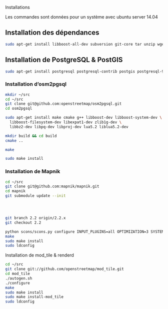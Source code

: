 Installations

Les commandes sont données pour un système avec ubuntu server 14.04
## Installation des dépendances

```sh
sudo apt-get install libboost-all-dev subversion git-core tar unzip wget bzip2 build-essential autoconf libtool libxml2-dev libgeos-dev libgeos++-dev libpq-dev libbz2-dev libproj-dev munin-node munin libprotobuf-c0-dev protobuf-c-compiler libfreetype6-dev libpng12-dev libtiff5-dev libicu-dev libgdal-dev libcairo-dev libcairomm-1.0-dev apache2 apache2-dev libagg-dev liblua5.2-dev ttf-unifont lua5.1 liblua5.1-dev node-carto
```

## Installation de PostgreSQL & PostGIS

```sh
sudo apt-get install postgresql postgresql-contrib postgis postgresql-9.4-postgis-2.1
```

### Installation d’osm2pgsql

```sh
mkdir ~/src
cd ~/src
git clone git@github.com:openstreetmap/osm2pgsql.git
cd osm2pgsql

sudo apt-get install make cmake g++ libboost-dev libboost-system-dev \
  libboost-filesystem-dev libexpat1-dev zlib1g-dev \
  libbz2-dev libpq-dev libproj-dev lua5.2 liblua5.2-dev

mkdir build && cd build
cmake ..

make

sudo make install
```

### Installation de Mapnik

```sh
cd ~/src
git clone git@github.com:mapnik/mapnik.git
cd mapnik
git submodule update --init




git branch 2.2 origin/2.2.x
git checkout 2.2

python scons/scons.py configure INPUT_PLUGINS=all OPTIMIZATION=3 SYSTEM_FONTS=/usr/share/fonts/truetype/
make
sudo make install
sudo ldconfig
```

Installation de mod_tile & renderd

```sh
cd ~/src
git clone git://github.com/openstreetmap/mod_tile.git
cd mod_tile
./autogen.sh
./configure
make
sudo make install
sudo make install-mod_tile
sudo ldconfig
```
